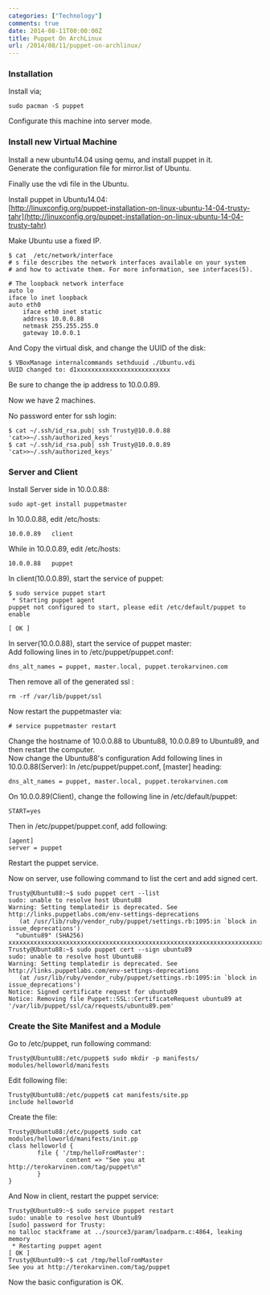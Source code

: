 ```yaml
---
categories: ["Technology"]
comments: true
date: 2014-08-11T00:00:00Z
title: Puppet On ArchLinux
url: /2014/08/11/puppet-on-archlinux/
---
```


### Installation
Install via;   

```
sudo pacman -S puppet

```
Configurate this machine into server mode. 

### Install new Virtual Machine
Install a new ubuntu14.04 using qemu, and install puppet in it.     
Generate the configuration file for mirror.list of Ubuntu.    

Finally use the vdi file in the Ubuntu.    

Install puppet in Ubuntu14.04:    
[http://linuxconfig.org/puppet-installation-on-linux-ubuntu-14-04-trusty-tahr](http://linuxconfig.org/puppet-installation-on-linux-ubuntu-14-04-trusty-tahr)    

Make Ubuntu use a fixed IP.     

```
$ cat  /etc/network/interface
# s file describes the network interfaces available on your system
# and how to activate them. For more information, see interfaces(5).

# The loopback network interface
auto lo
iface lo inet loopback
auto eth0
	iface eth0 inet static
	address 10.0.0.88
	netmask 255.255.255.0
	gateway 10.0.0.1

```

And Copy the virtual disk, and change the UUID of the disk:    

```
$ VBoxManage internalcommands sethduuid ./Ubuntu.vdi 
UUID changed to: d1xxxxxxxxxxxxxxxxxxxxxxxxxx

```
Be sure to change the ip address to 10.0.0.89.  

Now we have 2 machines.    

No password enter for ssh login:    

```
$ cat ~/.ssh/id_rsa.pub| ssh Trusty@10.0.0.88 'cat>>~/.ssh/authorized_keys'
$ cat ~/.ssh/id_rsa.pub| ssh Trusty@10.0.0.89 'cat>>~/.ssh/authorized_keys'

```
### Server and Client
Install Server side in 10.0.0.88:    

```
sudo apt-get install puppetmaster

```

In 10.0.0.88, edit /etc/hosts:    

```
10.0.0.89	client

```
While in 10.0.0.89, edit /etc/hosts:     

```
10.0.0.88	puppet

```
In client(10.0.0.89), start the service of puppet:    

```
$ sudo service puppet start
 * Starting puppet agent                                                                                
puppet not configured to start, please edit /etc/default/puppet to enable
                                                                                                 [ OK ]

```
In server(10.0.0.88), start the service of puppet master:    
Add following lines in to /etc/puppet/puppet.conf:    

```
dns_alt_names = puppet, master.local, puppet.terokarvinen.com

```
Then remove all of the generated ssl :    

```
rm -rf /var/lib/puppet/ssl

```
Now restart the puppetmaster via:   

```
# service puppetmaster restart 

```

Change the hostname of 10.0.0.88 to Ubuntu88, 10.0.0.89 to Ubuntu89, and then restart the computer.    
Now change the Ubuntu88's configuration
Add following lines in 10.0.0.88(Server): 
In /etc/puppet/puppet.conf, [master] heading:    

```
dns_alt_names = puppet, master.local, puppet.terokarvinen.com

```

On 10.0.0.89(Client), change the following line in /etc/default/puppet:   

```
START=yes

```
Then in /etc/puppet/puppet.conf,  add following:    

```
[agent]
server = puppet

```
Restart the puppet service. 

Now on server, use following command to list the cert and add signed cert.    

```
Trusty@Ubuntu88:~$ sudo puppet cert --list
sudo: unable to resolve host Ubuntu88
Warning: Setting templatedir is deprecated. See http://links.puppetlabs.com/env-settings-deprecations
   (at /usr/lib/ruby/vendor_ruby/puppet/settings.rb:1095:in `block in issue_deprecations')
  "ubuntu89" (SHA256) xxxxxxxxxxxxxxxxxxxxxxxxxxxxxxxxxxxxxxxxxxxxxxxxxxxxxxxxxxxxxxxxxxxxxxx
Trusty@Ubuntu88:~$ sudo puppet cert --sign ubuntu89
sudo: unable to resolve host Ubuntu88
Warning: Setting templatedir is deprecated. See http://links.puppetlabs.com/env-settings-deprecations
   (at /usr/lib/ruby/vendor_ruby/puppet/settings.rb:1095:in `block in issue_deprecations')
Notice: Signed certificate request for ubuntu89
Notice: Removing file Puppet::SSL::CertificateRequest ubuntu89 at '/var/lib/puppet/ssl/ca/requests/ubuntu89.pem'

```
### Create the Site Manifest and a Module
Go to /etc/puppet, run following command:    

```
Trusty@Ubuntu88:/etc/puppet$ sudo mkdir -p manifests/ modules/helloworld/manifests

```
Edit following file:   

```
Trusty@Ubuntu88:/etc/puppet$ cat manifests/site.pp 
include helloworld

```
Create the file:   

```
Trusty@Ubuntu88:/etc/puppet$ sudo cat modules/helloworld/manifests/init.pp
class helloworld {
        file { '/tmp/helloFromMaster':
                content => "See you at http://terokarvinen.com/tag/puppet\n"
        }
}

```

And Now in client, restart the puppet service:    

```
Trusty@Ubuntu89:~$ sudo service puppet restart
sudo: unable to resolve host Ubuntu89
[sudo] password for Trusty: 
no talloc stackframe at ../source3/param/loadparm.c:4864, leaking memory
 * Restarting puppet agent                                               [ OK ] 
Trusty@Ubuntu89:~$ cat /tmp/helloFromMaster 
See you at http://terokarvinen.com/tag/puppet

```

Now the basic configuration is OK. 
